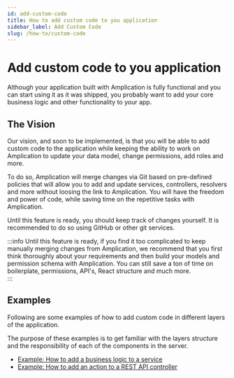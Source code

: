 ```yaml
---
id: add-custom-code
title: How to add custom code to you application
sidebar_label: Add Custom Code
slug: /how-to/custom-code
---
```


# Add custom code to you application

Although your application built with Amplication is fully functional and you can start using it as it was shipped, you probably want to add your core business logic and other functionality to your app.

## The Vision

Our vision, and soon to be implemented, is that you will be able to add custom code to the application while keeping the ability to work on Amplication to update your data model, change permissions, add roles and more.

To do so, Amplication will merge changes via Git based on pre-defined policies that will allow you to add and update services, controllers, resolvers and more without loosing the link to Amplication. You will have the freedom and power of code, while saving time on the repetitive tasks with Amplication.

Until this feature is ready, you should keep track of changes yourself. It is recommended to do so using GitHub or other git services.

:::info
Until this feature is ready, if you find it too complicated to keep manually merging changes from Amplication, we recommend that you first think thoroughly about your requirements and then build your models and permission schema with Amplication. You can still save a ton of time on boilerplate, permissions, API's, React structure and much more.  
:::

## Examples

Following are some examples of how to add custom code in different layers of the application.

The purpose of these examples is to get familiar with the layers structure and the responsibility of each of the components in the server.

- [Example: How to add a business logic to a service](/docs/custom-code/business-logic)
- [Example: How to add an action to a REST API controller](/docs/custom-code/controller-action)
